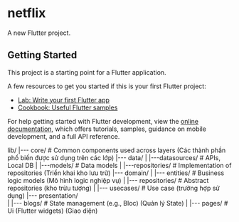 # netflix

A new Flutter project.

## Getting Started

This project is a starting point for a Flutter application.

A few resources to get you started if this is your first Flutter project:

- [Lab: Write your first Flutter app](https://docs.flutter.dev/get-started/codelab)
- [Cookbook: Useful Flutter samples](https://docs.flutter.dev/cookbook)

For help getting started with Flutter development, view the
[online documentation](https://docs.flutter.dev/), which offers tutorials,
samples, guidance on mobile development, and a full API reference.

lib/
|--- core/                      # Common components used across layers (Các thành phần phổ biến được sử dụng trên các lớp)
|--- data/
|    |---datasources/           # APIs, Local DB
|    |---models/                # Data models
|    |---repositories/          # Implementation of repositories (Triển khai kho lưu trữ)
|--- domain/
|    |--- entities/             # Business logic models (Mô hình logic nghiệp vụ)
|    |--- repositories/         # Abstract repositories (kho trừu tượng)
|    |--- usecases/             # Use case (trường hợp sử dụng)
|--- presentation/  
|    |--- blogs/                # State management (e.g., Bloc) (Quản lý State)
|    |--- pages/                # Ui (Flutter widgets) (Giao diện)
